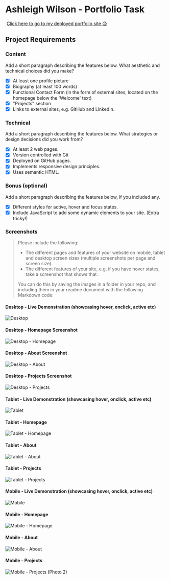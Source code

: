 #  Ashleigh Wilson - Portfolio Task
​
[Click here to go to my deployed portfolio site 😊](https://ashleighcodes.github.io/)
​
## Project Requirements

### Content
 Add a short paragraph describing the features below. What aesthetic and technical choices did you make? 
- [x] At least one profile picture
- [x] Biography (at least 100 words)
- [x] Functional Contact Form (in the form of external sites, located on the homepage below the 'Welcome' text)
- [x] "Projects" section
- [x] Links to external sites, e.g. GitHub and LinkedIn.
​
### Technical
 Add a short paragraph describing the features below. What strategies or design decisions did you work from? 
- [x] At least 2 web pages.
- [x] Version controlled with Git
- [x] Deployed on GitHub pages.
- [x] Implements responsive design principles.
- [x] Uses semantic HTML.

### Bonus (optional)
 Add a short paragraph describing the features below, if you included any. 
- [x] Different styles for active, hover and focus states.
- [x] Include JavaScript to add some dynamic elements to your site. (Extra tricky!)
​
### Screenshots
> Please include the following:
> - The different pages and features of your website on mobile, tablet and desktop screen sizes (multiple screenshots per page and screen size).
> - The different features of your site, e.g. if you have hover states, take a screenshot that shows that.  
> 
> You can do this by saving the images in a folder in your repo, and including them in your readme document with the following Markdown code: 

####  Desktop - Live Demonstration (showcasing hover, onclick, active etc)
![Desktop](./readme-img/DesktopDemo.gif)

####  Desktop - Homepage Screenshot
![Desktop - Homepage](./readme-img/Desktop_Homepage.png)

####  Desktop - About Screenshot
![Desktop - About](./readme-img/Desktop_About.png)

####  Desktop - Projects Screenshot
![Desktop - Projects](./readme-img/Desktop_Projects.png)

####  Tablet - Live Demonstration (showcasing hover, onclick, active etc)
![Tablet](./readme-img/TabletDemo.gif)

####  Tablet - Homepage 
![Tablet - Homepage](./readme-img/TabletNEW_Home.png)

####  Tablet - About 
![Tablet - About](./readme-img/Tablet_About.png)

####  Tablet - Projects 
![Tablet - Projects](./readme-img/TabletNEW_Projects.png)

####  Mobile - Live Demonstration (showcasing hover, onclick, active etc)
![Mobile](./readme-img/MobileDemo.gif)

####  Mobile - Homepage 
![Mobile - Homepage](./readme-img/MobileNEW_Home.png)

####  Mobile - About 
![Mobile - About](./readme-img/MobileNEW_About.png)

####  Mobile - Projects 
![Mobile - Projects (Photo 2)](./readme-img/MobileNEW_Projects.png)